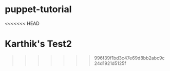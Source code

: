 puppet-tutorial
===============
<<<<<<< HEAD

Karthik's Test2
=======
>>>>>>> 996f39f1bd3c47e69d8bb2abc9c24d1921d5125f
